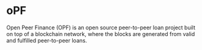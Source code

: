 # oPF
Open Peer Finance (OPF) is an open source peer-to-peer loan project built on top of a blockchain network, where the blocks are generated from valid and fulfilled peer-to-peer loans.
